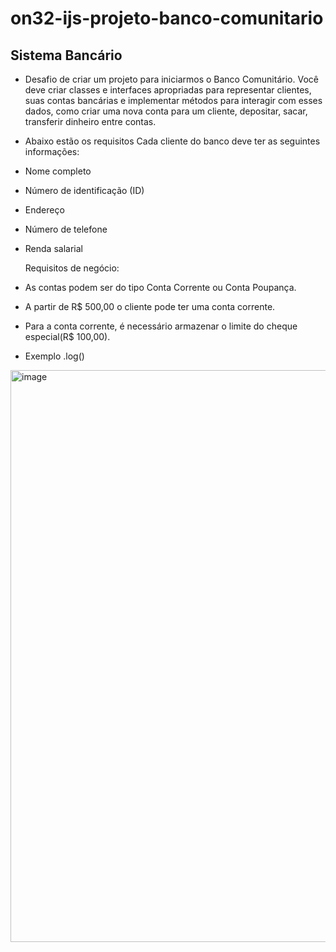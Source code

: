 # on32-ijs-projeto-banco-comunitario

## Sistema Bancário 

- Desafio de criar um projeto para iniciarmos o Banco Comunitário. Você deve criar classes e interfaces apropriadas para representar clientes, suas contas bancárias e implementar métodos para interagir com esses dados, como criar uma nova conta para um cliente, depositar, sacar, transferir dinheiro entre contas.

 - Abaixo estão os requisitos
   Cada cliente do banco deve ter as seguintes informações:
 - Nome completo
 - Número de identificação (ID)
 - Endereço
 - Número de telefone
 - Renda salarial 

   Requisitos de negócio:
 - As contas podem ser do tipo Conta Corrente ou Conta Poupança.
 - A partir de R$ 500,00 o cliente pode ter uma conta corrente. 
 - Para a conta corrente, é necessário armazenar o limite do cheque especial(R$ 100,00).


 - Exemplo .log() 
<img width="915" alt="image" src="https://github.com/Sheilahilario/bancoComunitarioPOO/assets/68394577/068e3792-0a88-4fdb-96c6-007abaec2c03">

